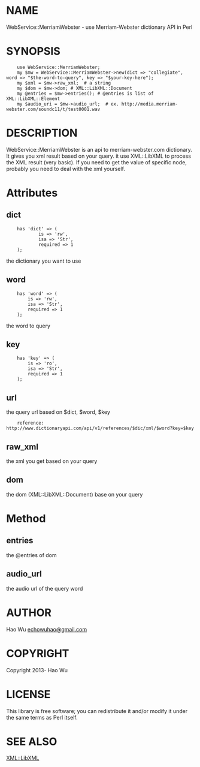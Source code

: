# NAME

WebService::MerriamWebster - use Merriam-Webster dictionary API in Perl 

# SYNOPSIS

        use WebService::MerriamWebster;
        my $mw = WebService::MerriamWebster->new(dict => "collegiate", word => "$the-word-to-query", key => "$your-key-here");
        my $xml = $mw->raw_xml;  # a string
        my $dom = $mw->dom; # XML::LibXML::Document
        my @entries = $mw->entries(); # @entries is list of XML::LibXML::Element
        my $audio_uri = $mw->audio_url;  # ex. http://media.merriam-webster.com/soundc11/t/test0001.wav
        

# DESCRIPTION

WebService::MerriamWebster is an api to merriam-webster.com dictionary. It gives you xml result based on your query.
it use XML::LibXML to process the XML result (very basic). If you need to get the value of specific node, probably
you need to deal with the xml yourself.  

# Attributes

## dict

        has 'dict' => (
                is => 'rw',
                isa => 'Str',
                required => 1
        );

the dictionary you want to use

## word

        has 'word' => (
            is => 'rw',
            isa => 'Str',
            required => 1
        );

the word to query

## key

        has 'key' => (
            is => 'ro',
            isa => 'Str',
            required => 1
        );

## url 

the query url based on $dict, $word, $key

        reference: http://www.dictionaryapi.com/api/v1/references/$dic/xml/$word?key=$key

## raw\_xml

the xml you get based on your query

## dom

the dom (XML::LibXML::Document) base on your query  

# Method

## entries

the @entries of dom 

## audio\_url 

the audio url of the query word

# AUTHOR

Hao Wu <echowuhao@gmail.com>

# COPYRIGHT

Copyright 2013- Hao Wu

# LICENSE

This library is free software; you can redistribute it and/or modify
it under the same terms as Perl itself.

# SEE ALSO

[XML::LibXML](https://metacpan.org/pod/XML::LibXML)
